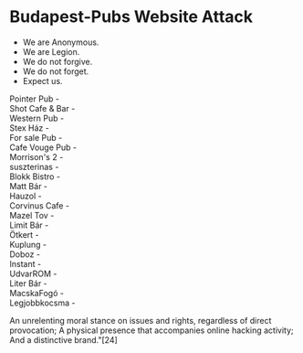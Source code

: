 # Budapest-Pubs Website Attack
- We are Anonymous. 
- We are Legion. 
- We do not forgive.
- We do not forget.
- Expect us.

Pointer Pub   -   
Shot Cafe & Bar   -   
Western Pub   -   
Stex Ház   -   
For sale Pub   -   
Cafe Vouge Pub   -   
Morrison's 2   -   
suszterinas   -   
Blokk Bistro   -   
Matt Bár   -   
Hauzol   -   
Corvinus Cafe   -   
Mazel Tov   -   
Limit Bár   -   
Ötkert   -   
Kuplung   -   
Doboz   -   
Instant   -   
UdvarROM   -   
Liter Bár   -   
MacskaFogó   -   
Legjobbkocsma   -   

An unrelenting moral stance on issues and rights, regardless of direct provocation;
A physical presence that accompanies online hacking activity;
And a distinctive brand."[24]
